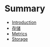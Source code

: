 # Summary

* [Introduction](README.md)
* [存储](test/memorymd.md)
* [Metrics](metrics.md)
* [Storage](storage.md)

